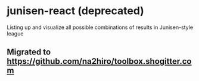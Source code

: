 # junisen-react (deprecated)
Listing up and visualize all possible combinations of results in Junisen-style league

## Migrated to https://github.com/na2hiro/toolbox.shogitter.com

